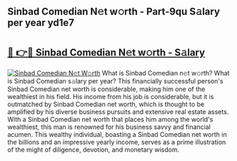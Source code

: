 ## Sinbad Comedian N𝚎t w𝚘rth - Part-9qu S𝚊lary per year yd1e7

# <h2><a href="http://gc1bkd.nevu.top/?p=Sinbad+Comedian">🔗 👉🔴 Sinbad Comedian N𝚎t w𝚘rth - S𝚊lary</a></h2>

[![Sinbad Comedian N𝚎t W𝚘rth](https://i.imgur.com/Oavwk0R.jpeg)](http://gc1bkd.nevu.top/?p=Sinbad+Comedian)
What is Sinbad Comedian n𝚎t w𝚘rth? What is Sinbad Comedian s𝚊lary per year?
This financially successful person's Sinbad Comedian net worth is considerable, making him one of the wealthiest in his field. His income from his job is considerable, but it is outmatched by Sinbad Comedian net worth, which is thought to be amplified by his diverse business pursuits and extensive real estate assets. With a Sinbad Comedian net worth that places him among the world's wealthiest, this man is renowned for his business savvy and financial acumen. This wealthy individual, boasting a Sinbad Comedian net worth in the billions and an impressive yearly income, serves as a prime illustration of the might of diligence, devotion, and monetary wisdom.
